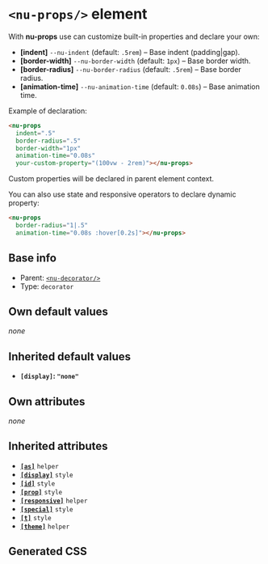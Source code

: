 # `<nu-props/>` element
With **nu-props** use can customize built-in properties and declare your own:

* **[indent]** `--nu-indent` (default: `.5rem`) – Base indent (padding|gap).
* **[border-width]** `--nu-border-width` (default: `1px`) – Base border width.
* **[border-radius]** `--nu-border-radius` (default: `.5rem`) – Base border radius.
* **[animation-time]** `--nu-animation-time` (default: `0.08s`) – Base animation time.

Example of declaration:

```html
<nu-props
  indent=".5"
  border-radius=".5"
  border-width="1px"
  animation-time="0.08s"
  your-custom-property="(100vw - 2rem)"></nu-props>
```

Custom properties will be declared in parent element context.

You can also use state and responsive operators to declare dynamic property:

```html
<nu-props
  border-radius="1|.5"
  animation-time="0.08s :hover[0.2s]"></nu-props>
```

## Base info
* Parent: [`<nu-decorator/>`](./nu-decorator.md)
* Type: `decorator`


## Own default values
*none*

## Inherited default values
* **`[display]`: `"none"`**


## Own attributes
*none*


## Inherited attributes
* **[`[as]`](../attributes/as.md)** `helper`
* **[`[display]`](../attributes/display.md)** `style`
* **[`[id]`](../attributes/id.md)** `style`
* **[`[prop]`](../attributes/prop.md)** `style`
* **[`[responsive]`](../attributes/responsive.md)** `helper`
* **[`[special]`](../attributes/special.md)** `style`
* **[`[t]`](../attributes/t.md)** `style`
* **[`[theme]`](../attributes/theme.md)** `helper`

## Generated CSS
```css

```
